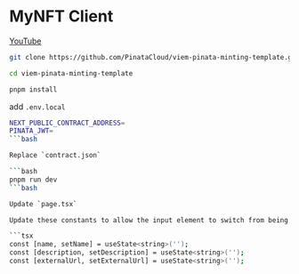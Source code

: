 # MyNFT Client

[YouTube](https://www.youtube.com/watch?v=4ToR-z15Xfc)

```bash
git clone https://github.com/PinataCloud/viem-pinata-minting-template.git
```

```bash
cd viem-pinata-minting-template
```

```bash
pnpm install
```

add `.env.local`

````bash
NEXT_PUBLIC_CONTRACT_ADDRESS=
PINATA_JWT=
```bash

Replace `contract.json`

```bash
pnpm run dev
```bash

Update `page.tsx`

Update these constants to allow the input element to switch from being uncontrolled (without a value set by React) to controlled (with a value set by React).

```tsx
const [name, setName] = useState<string>('');
const [description, setDescription] = useState<string>('');
const [externalUrl, setExternalUrl] = useState<string>('');
````
